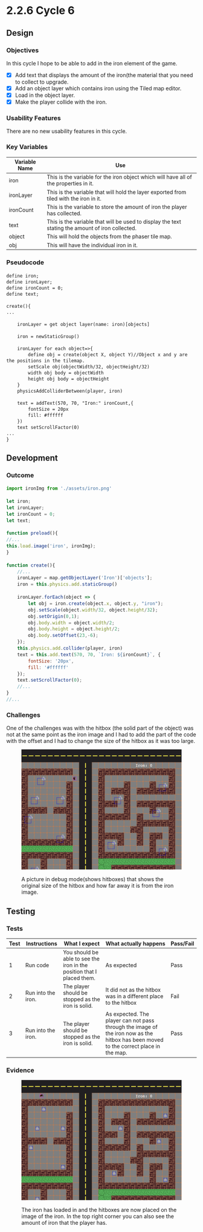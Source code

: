 # 2.2.6 Cycle 6

## Design

### Objectives

In this cycle I hope to be able to add in the iron element of the game.

* [x] Add text that displays the amount of the iron(the material that you need to collect to upgrade.
* [x] Add an object layer which contains iron using the Tiled map editor.
* [x] Load in the object layer.
* [x] Make the player collide with the iron.

### Usability Features

There are no new usability features in this cycle.

### Key Variables

| Variable Name | Use                                                                                              |
| ------------- | ------------------------------------------------------------------------------------------------ |
| iron          | This is the variable for the iron object which will have all of the properties in it.            |
| ironLayer     | This is the variable that will hold the layer exported from tiled with the iron in it.           |
| ironCount     | This is the variable to store the amount of iron the player has collected.                       |
| text          | This is the variable that will be used to display the text stating the amount of iron collected. |
| object        | This will hold the objects from the phaser tile map.                                             |
| obj           | This will have the individual iron in it.                                                        |

### Pseudocode

```
define iron;
define ironLayer;
define ironCount = 0;
define text;

create(){
...
    
    ironLayer = get object layer(name: iron)[objects]
    
    iron = newStaticGroup()
    
    ironLayer for each object=>{
        define obj = create(object X, object Y)//Object x and y are the positions in the tilemap.
        setScale obj(objectWidth/32, objectHeight/32)
        width obj body = objectWidth
        height obj body = objectHeight
    }
    physicsAddColliderBetween(player, iron)
    
    text = addText(570, 70, "Iron:" ironCount,{
        fontSize = 20px
        fill: #ffffff
    })
    text setScrollFactor(0)
...
}
```

## Development

### Outcome

```javascript
import ironImg from './assets/iron.png'

let iron;
let ironLayer;
let ironCount = 0;
let text;

function preload(){
//...
this.load.image('iron', ironImg);
}

function create(){
    //...
    ironLayer = map.getObjectLayer('Iron')['objects'];
    iron = this.physics.add.staticGroup()
    
    ironLayer.forEach(object => {
        let obj = iron.create(object.x, object.y, "iron");
        obj.setScale(object.width/32, object.height/32);
        obj.setOrigin(0,1);
        obj.body.width = object.width/2;
        obj.body.height = object.height/2;
        obj.body.setOffset(23,-6);
    });
    this.physics.add.collider(player, iron)
    text = this.add.text(570, 70, `Iron: ${ironCount}`, {
        fontSize: '20px',
        fill: '#ffffff'
    });
    text.setScrollFactor(0);
    //...
}
//...
```

### Challenges

One of the challenges was with the hitbox (the solid part of the object) was not at the same point as the iron image and I had to add  the part of the code with the offset and I had to change the size of the hitbox as it was too large.

<figure><img src="../.gitbook/assets/image (12).png" alt=""><figcaption><p>A picture in debug mode(shows hitboxes) that shows the original size of the hitbox and how far away it is from the iron image.</p></figcaption></figure>

## Testing

### Tests

| Test | Instructions       | What I expect                                                          | What actually happens                                                                                                                | Pass/Fail |
| ---- | ------------------ | ---------------------------------------------------------------------- | ------------------------------------------------------------------------------------------------------------------------------------ | --------- |
| 1    | Run code           | You should be able to see the iron in the position that I placed them. | As expected                                                                                                                          | Pass      |
| 2    | Run into the iron. | The player should be stopped as the iron is solid.                     | It did not as the hitbox was in a different place to the hitbox                                                                      | Fail      |
| 3    | Run into the iron. | The player should be stopped as the iron is solid.                     | As expected. The player can not pass through the image of the iron now as the hitbox has been moved to the correct place in the map. | Pass      |

### Evidence

<figure><img src="../.gitbook/assets/image (3) (4).png" alt=""><figcaption><p>The iron has loaded in and the hitboxes are now placed on the image of the iron. In the top right corner you can also see the amount of iron that the player has.</p></figcaption></figure>
